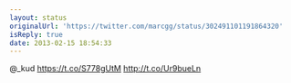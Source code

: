 ```yaml
---
layout: status
originalUrl: 'https://twitter.com/marcgg/status/302491101191864320'
isReply: true
date: 2013-02-15 18:54:33
---
```


@_kud https://t.co/S778gUtM http://t.co/Ur9bueLn
